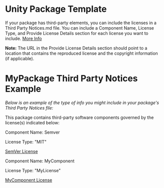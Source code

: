 # Unity Package Template

If your package has third-party elements, you can include the licenses in a Third Party Notices.md file. You can include a Component Name, License Type, and Provide License Details section for each license you want to include. [More Info](https://docs.unity3d.com/Manual/cus-legal.html)

**Note:** The URL in the Provide License Details section should point to a location that contains the reproduced license and the copyright information (if applicable).

# MyPackage Third Party Notices Example

*Below is an example of the type of info you might include in your package's Third Party Notices file:*

This package contains third-party software components governed by the license(s) indicated below:

Component Name: Semver

License Type: "MIT"

[SemVer License](https://github.com/myusername/semver/blob/master/License.txt)

Component Name: MyComponent

License Type: "MyLicense"

[MyComponent License](https://www.mycompany.com/licenses/License.txt)
